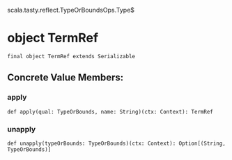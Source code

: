 scala.tasty.reflect.TypeOrBoundsOps.Type$
# object TermRef

<pre><code class="language-scala" >final object TermRef extends Serializable</pre></code>
## Concrete Value Members:
### apply
<pre><code class="language-scala" >def apply(qual: TypeOrBounds, name: String)(ctx: Context): TermRef</pre></code>

### unapply
<pre><code class="language-scala" >def unapply(typeOrBounds: TypeOrBounds)(ctx: Context): Option[(String, TypeOrBounds)]</pre></code>

